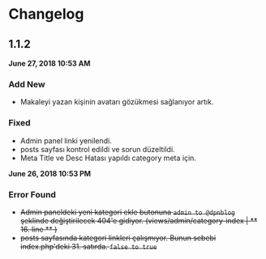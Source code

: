 # Changelog

## 1.1.2

**June 27, 2018 10:53 AM**

### Add New

- Makaleyi yazan kişinin avatarı gözükmesi sağlanıyor artık.

### Fixed

- Admin panel linki yenilendi.
- posts sayfası kontrol edildi ve sorun düzeltildi.
- Meta Title ve Desc Hatası yapıldı category meta için.

**June 26, 2018 10:53 PM**

### Error Found
- ~~Admin paneldeki yeni kategori ekle butonuna `admin to @dpnblog` şeklinde değiştirilecek 404'e gidiyor. (views/admin/category-index | ** 16. line ** )~~
- ~~posts sayfasında kategori linkleri çalışmıyor. Bunun sebebi index.php'deki 31. satırda. `false to true`~~
